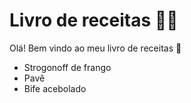 # Livro de receitas :man_cook:

Olá! Bem vindo ao meu livro de receitas :wave:

- Strogonoff de frango
- Pavê
- Bife acebolado
